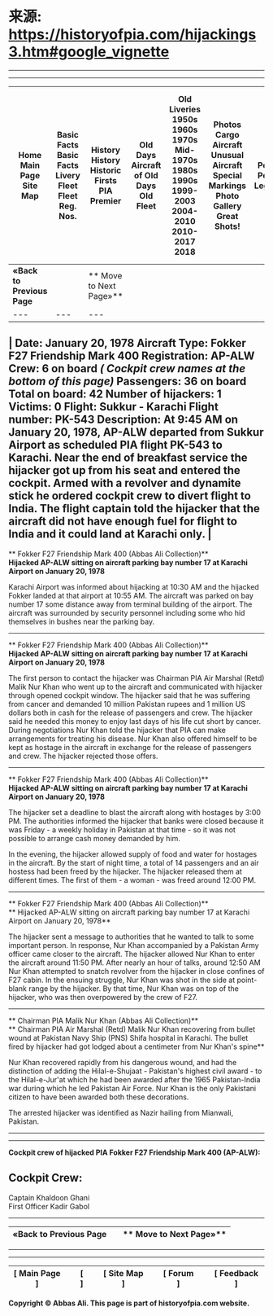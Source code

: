 # 来源: https://historyofpia.com/hijackings3.htm#google_vignette

****  
---  
|  Home Main Page Site Map |  Basic Facts Basic Facts Livery Fleet Fleet Reg. Nos. |  History History Historic Firsts PIA Premier |  Old Days Aircraft of Old Days Old Fleet |  Old Liveries 1950s 1960s 1970s Mid-1970s 1980s 1990s 1999-2003 2004-2010 2010-2017 2018 |  Photos Cargo Aircraft Unusual Aircraft Special Markings Photo Gallery Great Shots! |  People People Legends |  Uniform 1954-1956 1956-1960 1960-1966 1966-1975 1975-1986 1986-2003 2004-2016 Current Design |  In-Flight In-flight Magazine In-flight Meals Trip Reports |  Memorabilia Memorabilia Art & Craft In Print On Covers |  Accidents Accidents Accident Photos Hijackings Lost Airliner |  Forum |  Feedback  
---|---|---|---|---|---|---|---|---|---|---|---|---  
|  **«Back to Previous Page** |  |  ** Move to Next Page»**  
---|---|---  
  
|  **Date:** January 20, 1978 **Aircraft Type:** Fokker F27 Friendship Mark 400 **Registration:** AP-ALW **Crew:** 6 on board _( Cockpit crew names at the bottom of this page)_ **Passengers:** 36 on board **Total on board:** 42 **Number of hijackers:** 1 **Victims:** 0 **Flight:** Sukkur - Karachi **Flight number:** PK-543 **Description:** At 9:45 AM on January 20, 1978, AP-ALW departed from Sukkur Airport as scheduled PIA flight PK-543 to Karachi. Near the end of breakfast service the hijacker got up from his seat and entered the cockpit. Armed with a revolver and dynamite stick he ordered cockpit crew to divert flight to India. The flight captain told the hijacker that the aircraft did not have enough fuel for flight to India and it could land at Karachi only. |   
---  
** Fokker F27 Friendship Mark 400 (Abbas Ali Collection)**  
**Hijacked AP-ALW sitting on aircraft parking bay number 17 at Karachi Airport on January 20, 1978**  
  
Karachi Airport was informed about hijacking at 10:30 AM and the hijacked Fokker landed at that airport at 10:55 AM. The aircraft was parked on bay number 17 some distance away from terminal building of the airport. The aircraft was surrounded by security personnel including some who hid themselves in bushes near the parking bay.  
  
---  
** Fokker F27 Friendship Mark 400 (Abbas Ali Collection)**  
**Hijacked AP-ALW sitting on aircraft parking bay number 17 at Karachi Airport on January 20, 1978**  
  
The first person to contact the hijacker was Chairman PIA Air Marshal (Retd) Malik Nur Khan who went up to the aircraft and communicated with hijacker through opened cockpit window. The hijacker said that he was suffering from cancer and demanded 10 million Pakistan rupees and 1 million US dollars both in cash for the release of passengers and crew. The hijacker said he needed this money to enjoy last days of his life cut short by cancer. During negotiations Nur Khan told the hijacker that PIA can make arrangements for treating his disease. Nur Khan also offered himself to be kept as hostage in the aircraft in exchange for the release of passengers and crew. The hijacker rejected those offers.  
  
---  
** Fokker F27 Friendship Mark 400 (Abbas Ali Collection)**  
**Hijacked AP-ALW sitting on aircraft parking bay number 17 at Karachi Airport on January 20, 1978**  
  
The hijacker set a deadline to blast the aircraft along with hostages by 3:00 PM. The authorities informed the hijacker that banks were closed because it was Friday - a weekly holiday in Pakistan at that time - so it was not possible to arrange cash money demanded by him.

In the evening, the hijacker allowed supply of food and water for hostages in the aircraft. By the start of night time, a total of 14 passengers and an air hostess had been freed by the hijacker. The hijacker released them at different times. The first of them - a woman - was freed around 12:00 PM.  
  
---  
** Fokker F27 Friendship Mark 400 (Abbas Ali Collection)**  
** Hijacked AP-ALW sitting on aircraft parking bay number 17 at Karachi Airport on January 20, 1978**  
  
The hijacker sent a message to authorities that he wanted to talk to some important person. In response, Nur Khan accompanied by a Pakistan Army officer came closer to the aircraft. The hijacker allowed Nur Khan to enter the aircraft around 11:50 PM. After nearly an hour of talks, around 12:50 AM Nur Khan attempted to snatch revolver from the hijacker in close confines of F27 cabin. In the ensuing struggle, Nur Khan was shot in the side at point-blank range by the hijacker. By that time, Nur Khan was on top of the hijacker, who was then overpowered by the crew of F27.  
  
---  
** Chairman PIA Malik Nur Khan (Abbas Ali Collection)**  
** Chairman PIA Air Marshal (Retd) Malik Nur Khan recovering from bullet wound at Pakistan Navy Ship (PNS) Shifa hospital in Karachi. The bullet fired by hijacker had got lodged about a centimeter from Nur Khan's spine**  
  
Nur Khan recovered rapidly from his dangerous wound, and had the distinction of adding the Hilal-e-Shujaat - Pakistan's highest civil award \- to the Hilal-e-Jur'at which he had been awarded after the 1965 Pakistan-India war during which he led Pakistan Air Force. Nur Khan is the only Pakistani citizen to have been awarded both these decorations.

The arrested hijacker was identified as Nazir hailing from Mianwali, Pakistan.  
  
---  
  
* * *  
  
**Cockpit crew of hijacked PIA Fokker F27 Friendship Mark 400 (AP-ALW):**

**Cockpit Crew:**  
---  
Captain Khaldoon Ghani  
First Officer Kadir Gabol  
  
* * *  
  
|  **«Back to Previous Page** |  |  ** Move to Next Page»**  
---|---|---  
  
* * *  
  
* * *  
  
|  **[ Main Page ]** |  |  **[ ]** |  | **[ Site Map ]** |  | **[ Forum ]** |  | **[ Feedback ]**  
---|---|---|---|---|---|---|---|---  
  
**Copyright © Abbas Ali. This page is part of historyofpia.com website.**
